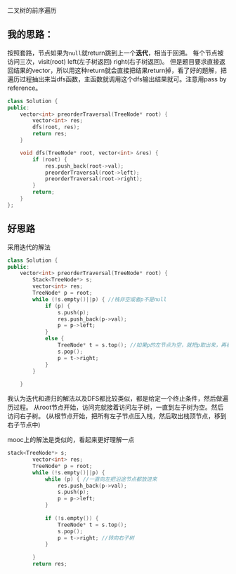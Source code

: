 二叉树的前序遍历

## 我的思路：
按照套路，节点如果为`null`就return跳到上一个**迭代**，相当于回溯。
每个节点被访问三次，visit(root) left(左子树返回) right(右子树返回)。
但是题目要求直接返回结果的vector，所以用这种return就会直接把结果return掉，看了好的题解，把遍历过程抽出来当dfs函数，主函数就调用这个dfs输出结果就可。注意用pass by reference。

```c++
class Solution {
public:
    vector<int> preorderTraversal(TreeNode* root) {
        vector<int> res;
        dfs(root, res);
        return res;
    }

    void dfs(TreeNode* root, vector<int> &res) {
        if (root) {
            res.push_back(root->val);
            preorderTraversal(root->left);
            preorderTraversal(root->right);
        }
        return;
    }
};
```

## 好思路
采用迭代的解法
```c++
class Solution {
public:
    vector<int> preorderTraversal(TreeNode* root) {
        Stack<TreeNode*> s;
        vector<int> res;
        TreeNode* p = root;
        while (!s.empty()||p) { //栈非空或者p不是null
            if (p) {
                s.push(p);
                res.push_back(p->val);
                p = p->left;
            }
            else {
                TreeNode* t = s.top(); //如果p的左节点为空，就把p取出来，再看它的右节点
                s.pop();
                p = t->right;
            }
        }
        
    }
```
我认为迭代和递归的解法以及DFS都比较类似，都是给定一个终止条件，然后做遍历过程。
从root节点开始，访问完就接着访问左子树，一直到左子树为空。然后访问右子树。
(从根节点开始，把所有左子节点压入栈，然后取出栈顶节点，移到右子节点中)

mooc上的解法是类似的，看起来更好理解一点
```c++
stack<TreeNode*> s;
        vector<int> res;
        TreeNode* p = root;
        while (!s.empty()||p) {
            while (p) { //一直向左把沿途节点都放进来
                res.push_back(p->val);
                s.push(p);
                p = p->left;
            }
            
            if (!s.empty()) {
                TreeNode* t = s.top(); 
                s.pop();
                p = t->right; //转向右子树
            }
            
        }
        return res;
```